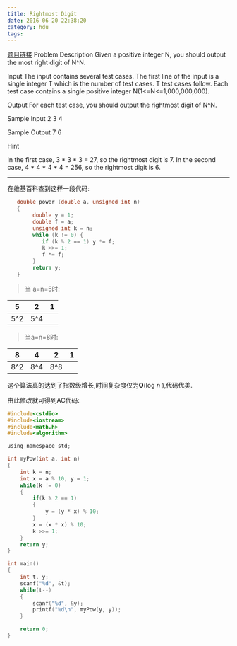 ```yaml
---
title: Rightmost Digit
date: 2016-06-20 22:38:20
category: hdu 
tags: 
---
```


[题目链接](http://acm.hdu.edu.cn/game/entry/problem/show.php?chapterid=1&sectionid=2&problemid=12)
Problem Description
Given a positive integer N, you should output the most right digit of N^N.
 

Input
The input contains several test cases. The first line of the input is a single integer T which is the number of test cases. T test cases follow.
Each test case contains a single positive integer N(1<=N<=1,000,000,000).
 

Output
For each test case, you should output the rightmost digit of N^N.
 

Sample Input
2
3
4
 

Sample Output
7
6

Hint

In the first case, 3 * 3 * 3 = 27, so the rightmost digit is 7.
In the second case, 4 * 4 * 4 * 4 = 256, so the rightmost digit is 6.

<hr />

在维基百科查到这样一段代码:
```c
   double power (double a, unsigned int n)
   {
        double y = 1;
        double f = a;
        unsigned int k = n;
        while (k != 0) {
           if (k % 2 == 1) y *= f;
           k >>= 1;
           f *= f;
        }
        return y;
   }
```
> 当 a=n=5时:

|5    |      2     |  1 |
|:------:|:---------:|:-------:|
|5^2   | 5^4|

> 当a=n=8时:

|8   |   4   |   2|   1 |
|:-------:|:-------:|:--------:|:-------:|
|8^2|8^4|8^8|

这个算法真的达到了指数级增长,时间复杂度仅为**O**(log *n* ),代码优美.

由此修改就可得到AC代码:
```c
#include<cstdio>
#include<iostream>
#include<math.h>
#include<algorithm>

using namespace std;

int myPow(int a, int n)
{
    int k = n;
    int x = a % 10, y = 1;
    while(k != 0)
    {
        if(k % 2 == 1)
        {
            y = (y * x) % 10;
        }
        x = (x * x) % 10;
        k >>= 1;
    }
    return y;
}

int main()
{
    int t, y;
    scanf("%d", &t);
    while(t--)
    {
        scanf("%d", &y);
        printf("%d\n", myPow(y, y));
    }

    return 0;
}

```
